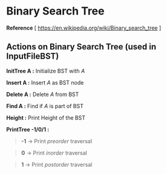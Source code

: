# Binary Search Tree 
**Reference** [ https://en.wikipedia.org/wiki/Binary_search_tree ]

## Actions on Binary Search Tree (used in InputFileBST)

**InitTree A :** Initialize BST with *A*

**Insert A :** Insert *A* as BST node

**Delete A :** Delete *A* from BST

**Find A :** Find if *A* is part of BST

**Height :** Print Height of the BST

**PrintTree -1/0/1 :**
> **-1** -> Print *preorder* traversal

> **0** -> Print *inorder* traversal

> **1** -> Print *postorder* traversal
